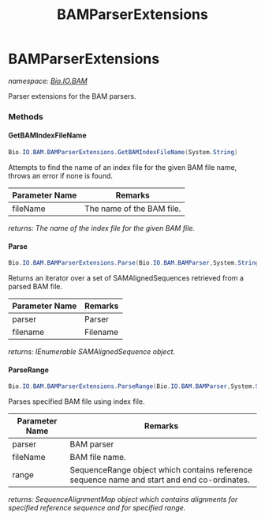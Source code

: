 ﻿---
title: BAMParserExtensions
---

# BAMParserExtensions
_namespace: [Bio.IO.BAM](N-Bio.IO.BAM.html)_

Parser extensions for the BAM parsers.

### Methods

#### GetBAMIndexFileName
```csharp
Bio.IO.BAM.BAMParserExtensions.GetBAMIndexFileName(System.String)
```
Attempts to find the name of an index file for the given BAM file name, throws an error if none is found.

|Parameter Name|Remarks|
|--------------|-------|
|fileName|The name of the BAM file.|

_returns: The name of the index file for the given BAM file._

#### Parse
```csharp
Bio.IO.BAM.BAMParserExtensions.Parse(Bio.IO.BAM.BAMParser,System.String)
```
Returns an iterator over a set of SAMAlignedSequences retrieved from a parsed BAM file.

|Parameter Name|Remarks|
|--------------|-------|
|parser|Parser|
|filename|Filename|

_returns: IEnumerable SAMAlignedSequence object._

#### ParseRange
```csharp
Bio.IO.BAM.BAMParserExtensions.ParseRange(Bio.IO.BAM.BAMParser,System.String,Bio.SequenceRange)
```
Parses specified BAM file using index file.

|Parameter Name|Remarks|
|--------------|-------|
|parser|BAM parser|
|fileName|BAM file name.|
|range|SequenceRange object which contains reference sequence name and start and end co-ordinates.|

_returns: SequenceAlignmentMap object which contains alignments for specified reference sequence and for specified range._




